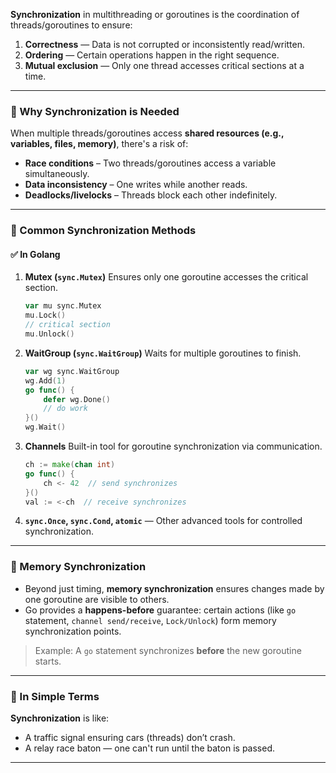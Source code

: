 **Synchronization** in multithreading or goroutines is the coordination of threads/goroutines to ensure:

1. **Correctness** — Data is not corrupted or inconsistently read/written.
2. **Ordering** — Certain operations happen in the right sequence.
3. **Mutual exclusion** — Only one thread accesses critical sections at a time.

---

### 🔹 Why Synchronization is Needed

When multiple threads/goroutines access **shared resources (e.g., variables, files, memory)**, there's a risk of:

* **Race conditions** – Two threads/goroutines access a variable simultaneously.
* **Data inconsistency** – One writes while another reads.
* **Deadlocks/livelocks** – Threads block each other indefinitely.

---

### 🔹 Common Synchronization Methods

#### ✅ In Golang

1. **Mutex (`sync.Mutex`)**
   Ensures only one goroutine accesses the critical section.

   ```go
   var mu sync.Mutex
   mu.Lock()
   // critical section
   mu.Unlock()
   ```

2. **WaitGroup (`sync.WaitGroup`)**
   Waits for multiple goroutines to finish.

   ```go
   var wg sync.WaitGroup
   wg.Add(1)
   go func() {
       defer wg.Done()
       // do work
   }()
   wg.Wait()
   ```

3. **Channels**
   Built-in tool for goroutine synchronization via communication.

   ```go
   ch := make(chan int)
   go func() {
       ch <- 42  // send synchronizes
   }()
   val := <-ch  // receive synchronizes
   ```

4. **`sync.Once`, `sync.Cond`, `atomic`** — Other advanced tools for controlled synchronization.

---

### 🔹 Memory Synchronization

* Beyond just timing, **memory synchronization** ensures changes made by one goroutine are visible to others.
* Go provides a **happens-before** guarantee: certain actions (like `go` statement, `channel send/receive`, `Lock/Unlock`) form memory synchronization points.

> Example: A `go` statement synchronizes **before** the new goroutine starts.

---

### 🔹 In Simple Terms

**Synchronization** is like:

* A traffic signal ensuring cars (threads) don’t crash.
* A relay race baton — one can't run until the baton is passed.

---